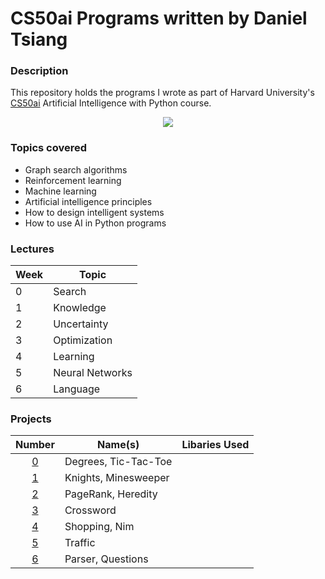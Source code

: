 # CS50ai Programs written by Daniel Tsiang

### Description
This repository holds the programs I wrote as part of Harvard University's [CS50ai](https://cs50.harvard.edu/ai/2020/ "CS50ai 2021") Artificial Intelligence with Python course.

<p align="center">
  <img src="https://prod-discovery.edx-cdn.org/media/course/image/3a31db71-de8f-45f1-ae65-11981ed9d680-31634d40b3bb.small.png">
</p>

### Topics covered
* Graph search algorithms
* Reinforcement learning
* Machine learning
* Artificial intelligence principles
* How to design intelligent systems
* How to use AI in Python programs

### Lectures

| Week | Topic           |
| ---- | ----------------|
| 0    | Search          |
| 1    | Knowledge       |
| 2    | Uncertainty     |
| 3    | Optimization    |
| 4    | Learning        |
| 5    | Neural Networks |
| 6    | Language        |

### Projects

| Number                                            | Name(s)              | Libaries Used |
| :-----------------------------------------------: | ---------------------| :-----------: |
| [0](https://cs50.harvard.edu/ai/2020/projects/0/) | Degrees, Tic-Tac-Toe |               |
| [1](https://cs50.harvard.edu/ai/2020/projects/1/) | Knights, Minesweeper |               |
| [2](https://cs50.harvard.edu/ai/2020/projects/2/) | PageRank, Heredity   |               |
| [3](https://cs50.harvard.edu/ai/2020/projects/3/) | Crossword            |               |
| [4](https://cs50.harvard.edu/ai/2020/projects/4/) | Shopping, Nim        |               |
| [5](https://cs50.harvard.edu/ai/2020/projects/5/) | Traffic              |               |
| [6](https://cs50.harvard.edu/ai/2020/projects/6/) | Parser, Questions    |               |
